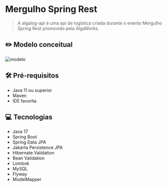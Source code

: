 # Mergulho Spring Rest


> A algalog-api é uma api de logística criada durante o evento Mergulho Spring Rest promovido pela AlgaWorks.

## ✏️ Modelo conceitual

![modelo](https://user-images.githubusercontent.com/101933646/226101741-e3990a05-9fa0-4001-ac66-d7a6e02c559e.jpg)

## 🛠 Pré-requisitos

* Java 11 ou superior
* Maven
* IDE favorita

## 💻 Tecnologias

* Java 17
* Spring Boot
* Spring Data JPA
* Jakarta Persistence JPA
* Hibernate Validation
* Bean Validation
* Lombok
* MySQL 
* Flyway
* ModelMapper
